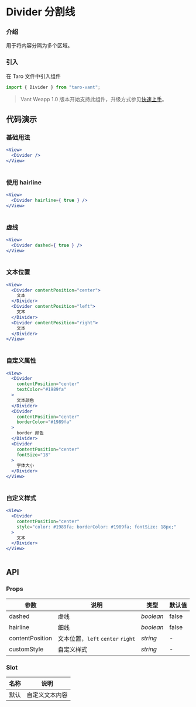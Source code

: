 # Divider 分割线

### 介绍

用于将内容分隔为多个区域。

### 引入

在 Taro 文件中引入组件

```js
import { Divider } from "taro-vant"; 
```

> Vant Weapp 1.0 版本开始支持此组件，升级方式参见[快速上手](#/quickstart)。

## 代码演示

### 基础用法

```jsx
<View>
  <Divider />
</View>
 
```

### 使用 hairline

```jsx
<View>
  <Divider hairline={ true } />
</View>
 
```

### 虚线

```jsx
<View>
  <Divider dashed={ true } />
</View>
 
```

### 文本位置

```jsx
<View>
  <Divider contentPosition="center">
    文本
  </Divider>
  <Divider contentPosition="left">
    文本
  </Divider>
  <Divider contentPosition="right">
    文本
  </Divider>
</View>
 
```

### 自定义属性

```jsx
<View>
  <Divider
    contentPosition="center"
    textColor="#1989fa"
  >
    文本颜色
  </Divider>
  <Divider
    contentPosition="center"
    borderColor="#1989fa"
  >
    border 颜色
  </Divider>
  <Divider
    contentPosition="center"
    fontSize="18"
  >
    字体大小
  </Divider>
</View>
 
```

### 自定义样式

```jsx
<View>
  <Divider
    contentPosition="center"
    style="color: #1989fa; borderColor: #1989fa; fontSize: 18px;"
  >
    文本
  </Divider>
</View>
 
```

## API

### Props

|  参数              | 说明                              | 类型      | 默认值 |
| ---------------- | --------------------------------- | --------- | ------ |
|  dashed            | 虚线                              | _boolean_ | false  |
|  hairline          | 细线                              | _boolean_ | false  |
|  contentPosition  | 文本位置，`left` `center` `right` | _string_  | -      |
|  customStyle      | 自定义样式                        | _string_  | -      |

### Slot

|  名称  | 说明           |
| ---- | -------------- |
|  默认  | 自定义文本内容 |
